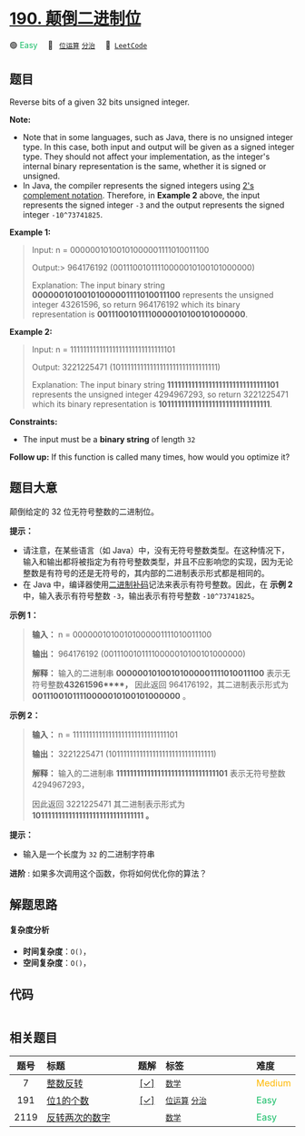 # [190. 颠倒二进制位](https://leetcode.com/problems/reverse-bits)

🟢 <font color=#15bd66>Easy</font>&emsp; 🔖&ensp; [`位运算`](/leetcode/outline/tag/bit-manipulation.md) [`分治`](/leetcode/outline/tag/divide-and-conquer.md)&emsp; 🔗&ensp;[`LeetCode`](https://leetcode.com/problems/reverse-bits)

## 题目

Reverse bits of a given 32 bits unsigned integer.

**Note:**

  * Note that in some languages, such as Java, there is no unsigned integer type. In this case, both input and output will be given as a signed integer type. They should not affect your implementation, as the integer's internal binary representation is the same, whether it is signed or unsigned.
  * In Java, the compiler represents the signed integers using [2's complement notation](https://en.wikipedia.org/wiki/Two%27s_complement). Therefore, in **Example 2** above, the input represents the signed integer `-3` and the output represents the signed integer `-10^73741825`.



**Example 1:**

> Input: n = 00000010100101000001111010011100
> 
> Output:> 
> 964176192 (00111001011110000010100101000000)
> 
> Explanation: The input binary string **00000010100101000001111010011100** represents the unsigned integer 43261596, so return 964176192 which its binary representation is **00111001011110000010100101000000**.

**Example 2:**

> Input: n = 11111111111111111111111111111101
> 
> Output:   3221225471 (10111111111111111111111111111111)
> 
> Explanation: The input binary string **11111111111111111111111111111101** represents the unsigned integer 4294967293, so return 3221225471 which its binary representation is **10111111111111111111111111111111**.

**Constraints:**

  * The input must be a **binary string** of length `32`



**Follow up:** If this function is called many times, how would you optimize
it?


## 题目大意

颠倒给定的 32 位无符号整数的二进制位。

**提示：**

  * 请注意，在某些语言（如 Java）中，没有无符号整数类型。在这种情况下，输入和输出都将被指定为有符号整数类型，并且不应影响您的实现，因为无论整数是有符号的还是无符号的，其内部的二进制表示形式都是相同的。
  * 在 Java 中，编译器使用[二进制补码](https://baike.baidu.com/item/二进制补码/5295284)记法来表示有符号整数。因此，在 **示例 2**  中，输入表示有符号整数 `-3`，输出表示有符号整数 `-10^73741825`。



**示例 1：**

> 
> 
> 
> 
> 
> **输入：** n = 00000010100101000001111010011100
> 
> **输出：** 964176192 (00111001011110000010100101000000)
> 
> **解释：** 输入的二进制串 **00000010100101000001111010011100** 表示无符号整数**43261596****，** 因此返回 964176192，其二进制表示形式为 **00111001011110000010100101000000** 。

**示例 2：**

> 
> 
> 
> 
> 
> **输入：** n = 11111111111111111111111111111101
> 
> **输出：** 3221225471 (10111111111111111111111111111111)
> 
> **解释：** 输入的二进制串 **11111111111111111111111111111101** 表示无符号整数 4294967293，
> 
> > 
>  因此返回 3221225471 其二进制表示形式为 **10111111111111111111111111111111 。**



**提示：**

  * 输入是一个长度为 `32` 的二进制字符串



**进阶** : 如果多次调用这个函数，你将如何优化你的算法？


## 解题思路

#### 复杂度分析

- **时间复杂度**：`O()`，
- **空间复杂度**：`O()`，

## 代码

```javascript

```

## 相关题目

<!-- prettier-ignore -->
| 题号 | 标题 | 题解 | 标签 | 难度 |
| :------: | :------ | :------: | :------ | :------ |
| 7 | [整数反转](https://leetcode.com/problems/reverse-integer) | [[✓]](/leetcode/problem/0007.md) |  [`数学`](/leetcode/outline/tag/math.md) | <font color=#ffb800>Medium</font> |
| 191 | [位1的个数](https://leetcode.com/problems/number-of-1-bits) | [[✓]](/leetcode/problem/0191.md) |  [`位运算`](/leetcode/outline/tag/bit-manipulation.md) [`分治`](/leetcode/outline/tag/divide-and-conquer.md) | <font color=#15bd66>Easy</font> |
| 2119 | [反转两次的数字](https://leetcode.com/problems/a-number-after-a-double-reversal) |  |  [`数学`](/leetcode/outline/tag/math.md) | <font color=#15bd66>Easy</font> |

<style>
.blue {
    background-color: #096dd9;
    padding: 0.25rem 0.5rem;
    margin: 0;
    font-size: 0.85em;
    border-radius: 3px;
    color: white;
    font-weight: 500;
}
table th:first-of-type { width: 10%; }
table th:nth-of-type(2) { width: 35%; }
table th:nth-of-type(3) { width: 10%; }
table th:nth-of-type(4) { width: 35%; }
table th:nth-of-type(5) { width: 10%; }
</style>
